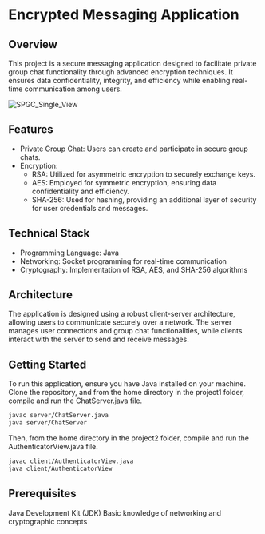 # Encrypted Messaging Application
## Overview
This project is a secure messaging application designed to facilitate private group chat functionality through advanced encryption techniques. It ensures data confidentiality, integrity, and efficiency while enabling real-time communication among users.

![SPGC_Single_View](https://github.com/user-attachments/assets/2e7359be-0b32-4031-843f-d327889dba33)

## Features


- Private Group Chat: Users can create and participate in secure group chats.
- Encryption:
  - RSA: Utilized for asymmetric encryption to securely exchange keys.
  - AES: Employed for symmetric encryption, ensuring data confidentiality and efficiency.
  - SHA-256: Used for hashing, providing an additional layer of security for user credentials and messages.

## Technical Stack
- Programming Language: Java
- Networking: Socket programming for real-time communication
- Cryptography: Implementation of RSA, AES, and SHA-256 algorithms

## Architecture
The application is designed using a robust client-server architecture, allowing users to communicate securely over a network. The server manages user connections and group chat functionalities, while clients interact with the server to send and receive messages.

## Getting Started
To run this application, ensure you have Java installed on your machine. Clone the repository, and from the home directory in the project1 folder, compile and run the ChatServer.java file.
```bash
javac server/ChatServer.java
java server/ChatServer
```
Then, from the home directory in the project2 folder, compile and run the AuthenticatorView.java file.
```bash
javac client/AuthenticatorView.java
java client/AuthenticatorView
```

## Prerequisites
Java Development Kit (JDK)
Basic knowledge of networking and cryptographic concepts
